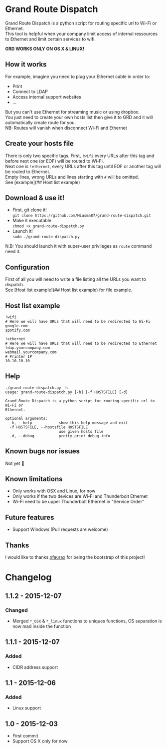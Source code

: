 # Grand Route Dispatch
Grand Route Dispatch is a python script for routing specific url to Wi-Fi or Ethernet.  
This tool is helpful when your company limit access of internal ressources to Ethernet and limit certain services to wifi.

**GRD WORKS ONLY ON OS X & LINUX!**

## How it works
For example, imagine you need to plug your Ethernet cable in order to:  

* Print  
* Connect to LDAP  
* Access internal support websites  
* ...  

But you can't use Ethernet for streaming music or using dropbox.  
You just need to create your own hosts list then give it to GRD and it will automatically create route for you.  
NB: Routes will vanish when disconnect Wi-Fi and Ethernet

## Create your hosts file
There is only two specific tags.
First, `!wifi` every URLs after this tag and before next one (or EOF) will be routed to Wi-Fi.  
Next one is `!ethernet`, every URLs after this tag until EOF or another tag will be routed to Ethernet.  
Empty lines, wrong URLs and lines starting with `#` will be omitted.  
See [example](## Host list example)

## Download & use it!
* First, git clone it!  
`git clone https://github.com/Miasma87/grand-route-dispatch.git`
* Make it executable  
`chmod +x grand-route-dispatch.py`
* Launch it!  
`sudo ./grand-route-dispatch.py`

N.B: You should launch it with super-user privileges as `route` command need it.

## Configuration
First of all you will need to write a file listing all the URLs you want to dispatch.  
See [Host list example](## Host list example) for file example.

## Host list example
```
!wifi
# Here we will have URLs that will need to be redirected to Wi-Fi
google.com
spotify.com

!ethernet
# Here we will have URLs that will need to be redirected to Ethernet
ldap.yourcompany.com
webmail.yourcompany.com
# Printer IP
10.10.10.10
```

## Help
```
./grand-route-dispatch.py -h
usage: grand-route-dispatch.py [-h] [-f HOSTSFILE] [-d]

Grand Route Dispatch is a python script for routing specific url to Wi-Fi or
Ethernet.

optional arguments:
  -h, --help            show this help message and exit
  -f HOSTSFILE, --hostsfile HOSTSFILE
                        use given hosts file
  -d, --debug           pretty print debug info
```

## Known bugs nor issues
Not yet 🍻

## Known limitations
- Only works with OSX and Linux, for now
- Only works if the two devices are Wi-Fi and Thunderbolt Ethernet
- Wi-Fi need to be upper Thunderbolt Ethernet in "Service Order"

## Future features
- Support Windows (Pull requests are welcome)

## Thanks
I would like to thanks [ofaurax](https://github.com/ofaurax) for being the bootstrap of this project!

# Changelog

## 1.1.2 - 2015-12-07
### Changed
- Merged `*_OSX` & `*_linux` functions to uniques functions, OS separation is now mad inside the function

## 1.1.1 - 2015-12-07
### Added
- CIDR address support

## 1.1 - 2015-12-06
### Added
- Linux support

## 1.0 - 2015-12-03
- First commit
- Support OS X only for now